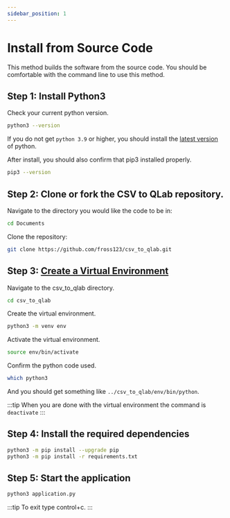 ```yaml
---
sidebar_position: 1
---
```


# Install from Source Code

This method builds the software from the source code. You should be comfortable with the command line to use this method.


## Step 1: Install Python3
Check your current python version.
```bash
python3 --version
```

If you do not get ```python 3.9``` or higher, you should install the [latest version](https://www.python.org/downloads/) of python.

After install, you should also confirm that pip3 installed properly.

```bash
pip3 --version
```


## Step 2: Clone or fork the CSV to QLab repository.

Navigate to the directory you would like the code to be in:
```bash
cd Documents
```

Clone the repository:
```bash
git clone https://github.com/fross123/csv_to_qlab.git
```


## Step 3: [Create a Virtual Environment](https://packaging.python.org/guides/installing-using-pip-and-virtual-environments/#creating-a-virtual-environment)

Navigate to the csv_to_qlab directory.
```bash
cd csv_to_qlab
```

Create the virtual environment.
```bash
python3 -m venv env
```

Activate the virtual environment.
```bash
source env/bin/activate
```

Confirm the python code used.
```bash
which python3
```

And you should get something like ```../csv_to_qlab/env/bin/python```.

:::tip
When you are done with the virtual environment the command is ```deactivate```
:::


## Step 4: Install the required dependencies
```bash
python3 -m pip install --upgrade pip
python3 -m pip install -r requirements.txt
```


## Step 5: Start the application
```bash
python3 application.py
```

:::tip
To exit type control+c.
:::